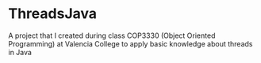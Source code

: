 # ThreadsJava
A project that I created during class COP3330 (Object Oriented Programming) at Valencia College to apply basic knowledge about threads in Java
